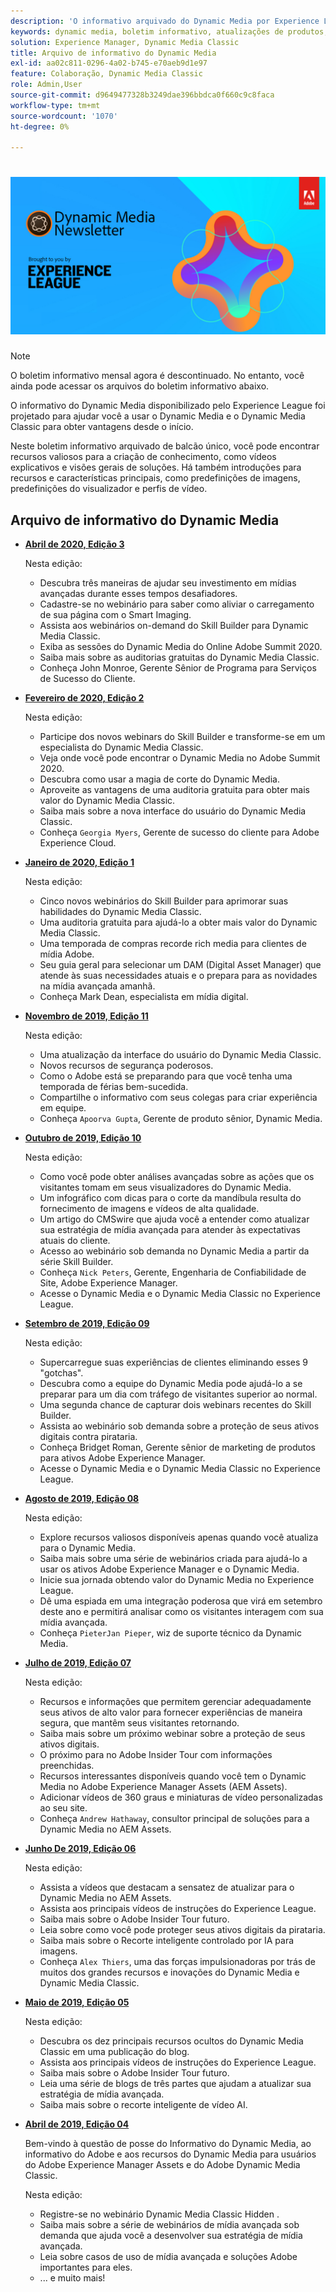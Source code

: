 ```yaml
---
description: 'O informativo arquivado do Dynamic Media por Experience League foi um informativo mensal. Ele foi projetado para ajudar você a usar o Dynamic Media e o Dynamic Media Classic de forma a obter valor imediatamente. Os boletins informativos arquivados contêm recursos valiosos para a criação de conhecimento que estavam disponíveis neste boletim informativo de balcão único que foi descontinuado. Os boletins informativos arquivados incluem vídeos práticos e visões gerais da solução. Há também introduções para recursos e características principais, como predefinições de imagens, predefinições do visualizador e perfis de vídeo.  '
keywords: dynamic media, boletim informativo, atualizações de produtos, dicas e truques, eventos, sucesso do cliente, blog, blogs, imagens, vídeos, recursos, recursos
solution: Experience Manager, Dynamic Media Classic
title: Arquivo de informativo do Dynamic Media
exl-id: aa02c811-0296-4a02-b745-e70aeb9d1e97
feature: Colaboração, Dynamic Media Classic
role: Admin,User
source-git-commit: d9649477328b3249dae396bbdca0f660c9c8faca
workflow-type: tm+mt
source-wordcount: '1070'
ht-degree: 0%

---
```


# ![Logotipo do informativo do Dynamic Media](/help/assets/assets/dynamic-media-newsletter-logo.png)

>[!NOTE]
>
>O boletim informativo mensal agora é descontinuado. No entanto, você ainda pode acessar os arquivos do boletim informativo abaixo.

O informativo do Dynamic Media disponibilizado pelo Experience League foi projetado para ajudar você a usar o Dynamic Media e o Dynamic Media Classic para obter vantagens desde o início.

Neste boletim informativo arquivado de balcão único, você pode encontrar recursos valiosos para a criação de conhecimento, como vídeos explicativos e visões gerais de soluções. Há também introduções para recursos e características principais, como predefinições de imagens, predefinições do visualizador e perfis de vídeo.

<!-- ## Get inspired. Stay informed.

[Sign up](https://www.adobe.com/subscription/dynamic-media-newsletter.html) to receive the Dynamic Media newsletter on a monthly basis in your inbox. -->

## Arquivo de informativo do Dynamic Media

<!-- * **[May 2020, Issue 4](https://expleague.azureedge.net/assets/aem/Experience-Insider-vol.31.html)**

    In this issue:

    * What business continuity means in uncertain times.
    * Key takeaways from the first all-digital Adobe Summit.
    * Must-watch Experience Manager breakout sessions.
    * Summit customer spotlight: Under Armour.
    * Never miss an Experience Insider webinar.
    * Public sector spotlight: The urgent need for digital enrollment.
    * Look what’s new in Experience Manager Innovation.
    * Build your Experience Manager skills *live* with the Adobe pros.
    * Connect with the Adobe Experience Manager Community.
    * Fast-track your Adobe expertise with Adobe Experience League. -->

* **[Abril de 2020, Edição 3](https://expleague.azureedge.net/assets/dynamic-media/Dynamic_Media_Newsletter_04_2020_April.html)**

   Nesta edição:

   * Descubra três maneiras de ajudar seu investimento em mídias avançadas durante esses tempos desafiadores.
   * Cadastre-se no webinário para saber como aliviar o carregamento de sua página com o Smart Imaging.
   * Assista aos webinários on-demand do Skill Builder para Dynamic Media Classic.
   * Exiba as sessões do Dynamic Media do Online Adobe Summit 2020.
   * Saiba mais sobre as auditorias gratuitas do Dynamic Media Classic.
   * Conheça John Monroe, Gerente Sênior de Programa para Serviços de Sucesso do Cliente.

<!--     >[!IMPORTANT]
    >
    >We want to make sure we are only sending the Dynamic Media newsletter to those who want to receive it. To continue receiving the newsletter after this issue, please sign up for it [here](https://nam04.safelinks.protection.outlook.com/?url=http%3A%2F%2Ft.messages.adobe.com%2Fr%2F%3Fid%3Dha6c66e%2C266d7ba%2C26edbee&data=02%7C01%7Crbrough%40adobe.com%7Ce0ec0f8dde0f4eb03d9c08d7e2173fd3%7Cfa7b1b5a7b34438794aed2c178decee1%7C0%7C0%7C637226461801398160&sdata=3c1oREsqy%2FeDPKC3dd4IO9dXomQ1XbokaBAYQl8obrk%3D&reserved=0). -->

* **[Fevereiro de 2020, Edição 2](https://expleague.azureedge.net/assets/dynamic-media/Dynamic_Media_Newsletter_02_2020_Feb.html)**

   Nesta edição:

   * Participe dos novos webinars do Skill Builder e transforme-se em um especialista do Dynamic Media Classic.
   * Veja onde você pode encontrar o Dynamic Media no Adobe Summit 2020.
   * Descubra como usar a magia de corte do Dynamic Media.
   * Aproveite as vantagens de uma auditoria gratuita para obter mais valor do Dynamic Media Classic.
   * Saiba mais sobre a nova interface do usuário do Dynamic Media Classic.
   * Conheça `Georgia Myers`, Gerente de sucesso do cliente para Adobe Experience Cloud.

* **[Janeiro de 2020, Edição 1](https://expleague.azureedge.net/assets/dynamic-media/Dynamic_Media_Newsletter_01_2020_Jan.html)**

   Nesta edição:

   * Cinco novos webinários do Skill Builder para aprimorar suas habilidades do Dynamic Media Classic.
   * Uma auditoria gratuita para ajudá-lo a obter mais valor do Dynamic Media Classic.
   * Uma temporada de compras recorde rich media para clientes de mídia Adobe.
   * Seu guia geral para selecionar um DAM (Digital Asset Manager) que atende às suas necessidades atuais e o prepara para as novidades na mídia avançada amanhã.
   * Conheça Mark Dean, especialista em mídia digital.

* **[Novembro de 2019, Edição 11](https://expleague.azureedge.net/assets/dynamic-media/Dynamic_Media_Newsletter_11_2019_Nov.html)**

   Nesta edição:

   * Uma atualização da interface do usuário do Dynamic Media Classic.
   * Novos recursos de segurança poderosos.
   * Como o Adobe está se preparando para que você tenha uma temporada de férias bem-sucedida.
   * Compartilhe o informativo com seus colegas para criar experiência em equipe.
   * Conheça `Apoorva Gupta`, Gerente de produto sênior, Dynamic Media.

* **[Outubro de 2019, Edição 10](https://expleague.azureedge.net/assets/dynamic-media/Dynamic_Media_Newsletter_10_2019_Oct.html)**

   Nesta edição:

   * Como você pode obter análises avançadas sobre as ações que os visitantes tomam em seus visualizadores do Dynamic Media.
   * Um infográfico com dicas para o corte da mandíbula resulta do fornecimento de imagens e vídeos de alta qualidade.
   * Um artigo do CMSwire que ajuda você a entender como atualizar sua estratégia de mídia avançada para atender às expectativas atuais do cliente.
   * Acesso ao webinário sob demanda no Dynamic Media a partir da série Skill Builder.
   * Conheça `Nick Peters`, Gerente, Engenharia de Confiabilidade de Site, Adobe Experience Manager.
   * Acesse o Dynamic Media e o Dynamic Media Classic no Experience League.

* **[Setembro de 2019, Edição 09](https://expleague.azureedge.net/assets/dynamic-media/Dynamic_Media_Newsletter_09_2019_Sept.html)**

   Nesta edição:

   * Supercarregue suas experiências de clientes eliminando esses 9 &quot;gotchas&quot;.
   * Descubra como a equipe do Dynamic Media pode ajudá-lo a se preparar para um dia com tráfego de visitantes superior ao normal.
   * Uma segunda chance de capturar dois webinars recentes do Skill Builder.
   * Assista ao webinário sob demanda sobre a proteção de seus ativos digitais contra pirataria.
   * Conheça Bridget Roman, Gerente sênior de marketing de produtos para ativos Adobe Experience Manager.
   * Acesse o Dynamic Media e o Dynamic Media Classic no Experience League.

* **[Agosto de 2019, Edição 08](https://expleague.azureedge.net/assets/dynamic-media/Dynamic_Media_Newsletter_08_2019_Aug.html)**

   Nesta edição:

   * Explore recursos valiosos disponíveis apenas quando você atualiza para o Dynamic Media.
   * Saiba mais sobre uma série de webinários criada para ajudá-lo a usar os ativos Adobe Experience Manager e o Dynamic Media.
   * Inicie sua jornada obtendo valor do Dynamic Media no Experience League.
   * Dê uma espiada em uma integração poderosa que virá em setembro deste ano e permitirá analisar como os visitantes interagem com sua mídia avançada.
   * Conheça `PieterJan Pieper`, wiz de suporte técnico da Dynamic Media.

* **[Julho de 2019, Edição 07](https://expleague.azureedge.net/assets/dynamic-media/Dynamic_Media_Newsletter_07_2019_July.html)**

   Nesta edição:

   * Recursos e informações que permitem gerenciar adequadamente seus ativos de alto valor para fornecer experiências de maneira segura, que mantêm seus visitantes retornando.
   * Saiba mais sobre um próximo webinar sobre a proteção de seus ativos digitais.
   * O próximo para no Adobe Insider Tour com informações preenchidas.
   * Recursos interessantes disponíveis quando você tem o Dynamic Media no Adobe Experience Manager Assets (AEM Assets).
   * Adicionar vídeos de 360 graus e miniaturas de vídeo personalizadas ao seu site.
   * Conheça `Andrew Hathaway`, consultor principal de soluções para a Dynamic Media no AEM Assets.

* **[Junho De 2019, Edição 06](https://expleague.azureedge.net/assets/dynamic-media/Dynamic_Media_Newsletter_06_2019_June.html)**

   Nesta edição:

   * Assista a vídeos que destacam a sensatez de atualizar para o Dynamic Media no AEM Assets.
   * Assista aos principais vídeos de instruções do Experience League.
   * Saiba mais sobre o Adobe Insider Tour futuro.
   * Leia sobre como você pode proteger seus ativos digitais da pirataria.
   * Saiba mais sobre o Recorte inteligente controlado por IA para imagens.
   * Conheça ``Alex Thiers``, uma das forças impulsionadoras por trás de muitos dos grandes recursos e inovações do Dynamic Media e Dynamic Media Classic.

* **[Maio de 2019, Edição 05](https://expleague.azureedge.net/assets/dynamic-media/Dynamic_Media_Newsletter_05_2019_May.html)**

   Nesta edição:

   * Descubra os dez principais recursos ocultos do Dynamic Media Classic em uma publicação do blog.
   * Assista aos principais vídeos de instruções do Experience League.
   * Saiba mais sobre o Adobe Insider Tour futuro.
   * Leia uma série de blogs de três partes que ajudam a atualizar sua estratégia de mídia avançada.
   * Saiba mais sobre o recorte inteligente de vídeo AI.

* **[Abril de 2019, Edição 04](https://expleague.azureedge.net/assets/dynamic-media/Dynamic_Media_Newsletter_04_2019_April.html)**

   Bem-vindo à questão de posse do Informativo do Dynamic Media, ao informativo do Adobe e aos recursos do Dynamic Media para usuários do Adobe Experience Manager Assets e do Adobe Dynamic Media Classic.

   Nesta edição:

   * Registre-se no webinário Dynamic Media Classic Hidden .
   * Saiba mais sobre a série de webinários de mídia avançada sob demanda que ajuda você a desenvolver sua estratégia de mídia avançada.
   * Leia sobre casos de uso de mídia avançada e soluções Adobe importantes para eles.
   * ... e muito mais!

